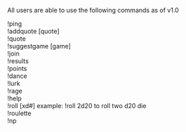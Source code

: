 All users are able to use the following commands as of v1.0

!ping  
!addquote [quote]  
!quote  
!suggestgame [game]  
!join  
!results  
!points  
!dance  
!lurk  
!rage  
!help  
!roll [xd#] example: !roll 2d20 to roll two d20 die  
!roulette  
!np    
